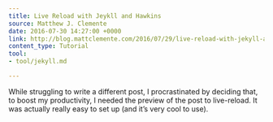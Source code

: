 ```yaml
---
title: Live Reload with Jeykll and Hawkins
source: Matthew J. Clemente
date: 2016-07-30 14:27:00 +0000
link: http://blog.mattclemente.com/2016/07/29/live-reload-with-jekyll-and-hawkins.html
content_type: Tutorial
tool:
- tool/jekyll.md

---
```

While struggling to write a different post, I procrastinated by deciding that, to boost my productivity, I needed the preview of the post to live-reload. It was actually really easy to set up (and it’s very cool to use).
